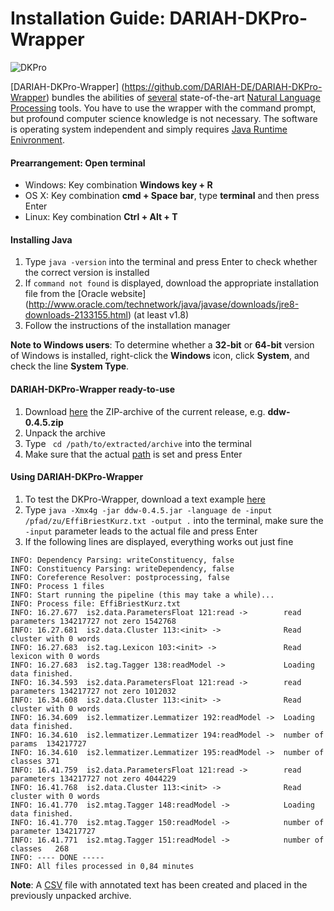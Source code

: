# Installation Guide: DARIAH-DKPro-Wrapper
![DKPro](https://www.ukp.tu-darmstadt.de/fileadmin/user_upload/Shared_Icons/DKPro.png)

[DARIAH-DKPro-Wrapper] (https://github.com/DARIAH-DE/DARIAH-DKPro-Wrapper) bundles the abilities of [several](https://github.com/DARIAH-DE/DARIAH-DKPro-Wrapper/blob/master/doc/tutorial.adoc#AvailableComponents) state-of-the-art [Natural Language Processing](https://en.wikipedia.org/wiki/Natural_language_processing) tools. You have to use the wrapper with the command prompt, but profound computer science knowledge is not necessary. The software is operating system independent and simply requires [Java Runtime Enivronment](https://en.wikipedia.org/wiki/Java_virtual_machine#Execution_environment).

#### Prearrangement: Open terminal
- Windows: Key combination **Windows key + R**
- OS X: Key combination **cmd + Space bar**, type **terminal** and then press Enter
- Linux: Key combination **Ctrl + Alt + T**

#### Installing Java
1. Type `java -version` into the terminal and press Enter to check whether the correct version is installed
2. If `command not found` is displayed, download the appropriate installation file from the [Oracle website] (http://www.oracle.com/technetwork/java/javase/downloads/jre8-downloads-2133155.html) (at least v1.8)
3. Follow the instructions of the installation manager

**Note to Windows users**: To determine whether a **32-bit** or **64-bit** version of Windows is installed, right-click the **Windows** icon, click **System**, and check the line **System Type**.

#### DARIAH-DKPro-Wrapper ready-to-use
1. Download [here](https://github.com/DARIAH-DE/DARIAH-DKPro-Wrapper/releases) the ZIP-archive of the current release, e.g. **ddw-0.4.5.zip**
2. Unpack the archive
3. Type ` cd /path/to/extracted/archive` into the terminal
4. Make sure that the actual [path](https://en.wikipedia.org/wiki/Path_(computing)) is set and press Enter

#### Using DARIAH-DKPro-Wrapper
1. To test the DKPro-Wrapper, download a text example [here](https://wiki.de.dariah.eu/download/attachments/40213783/EffiBriestKurz.txt)
2. Type `java -Xmx4g -jar ddw-0.4.5.jar -language de -input /pfad/zu/EffiBriestKurz.txt -output .` into the terminal, make sure the `-input` parameter leads to the actual file and press Enter
3. If the following lines are displayed, everything works out just fine

~~~
INFO: Dependency Parsing: writeConstituency, false
INFO: Constituency Parsing: writeDependency, false
INFO: Coreference Resolver: postprocessing, false
INFO: Process 1 files
INFO: Start running the pipeline (this may take a while)...
INFO: Process file: EffiBriestKurz.txt
INFO: 16.27.677  is2.data.ParametersFloat 121:read ->        read parameters 134217727 not zero 1542768
INFO: 16.27.681  is2.data.Cluster 113:<init> ->              Read cluster with 0 words 
INFO: 16.27.683  is2.tag.Lexicon 103:<init> ->               Read lexicon with 0 words 
INFO: 16.27.683  is2.tag.Tagger 138:readModel ->             Loading data finished. 
INFO: 16.34.593  is2.data.ParametersFloat 121:read ->        read parameters 134217727 not zero 1012032
INFO: 16.34.608  is2.data.Cluster 113:<init> ->              Read cluster with 0 words 
INFO: 16.34.609  is2.lemmatizer.Lemmatizer 192:readModel ->  Loading data finished. 
INFO: 16.34.610  is2.lemmatizer.Lemmatizer 194:readModel ->  number of params  134217727
INFO: 16.34.610  is2.lemmatizer.Lemmatizer 195:readModel ->  number of classes 371
INFO: 16.41.759  is2.data.ParametersFloat 121:read ->        read parameters 134217727 not zero 4044229
INFO: 16.41.768  is2.data.Cluster 113:<init> ->              Read cluster with 0 words 
INFO: 16.41.770  is2.mtag.Tagger 148:readModel ->            Loading data finished. 
INFO: 16.41.770  is2.mtag.Tagger 150:readModel ->            number of parameter 134217727
INFO: 16.41.771  is2.mtag.Tagger 151:readModel ->            number of classes   268
INFO: ---- DONE -----
INFO: All files processed in 0,84 minutes
~~~

**Note**: A [CSV](https://en.wikipedia.org/wiki/Comma-separated_values) file with annotated text has been created and placed in the previously unpacked archive.
